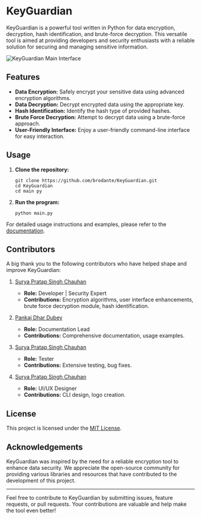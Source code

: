 KeyGuardian
===========

KeyGuardian is a powerful tool written in Python for data encryption, decryption, hash identification, and brute-force decryption. This versatile tool is aimed at providing developers and security enthusiasts with a reliable solution for securing and managing sensitive information.

![KeyGuardian Main Interface](https://github.com/brodante/KeyGuardian/blob/main/assets/main_menu.PNG?raw=true)

Features
--------

-   **Data Encryption:** Safely encrypt your sensitive data using advanced encryption algorithms.
-   **Data Decryption:** Decrypt encrypted data using the appropriate key.
-   **Hash Identification:** Identify the hash type of provided hashes.
-   **Brute Force Decryption:** Attempt to decrypt data using a brute-force approach.
-   **User-Friendly Interface:** Enjoy a user-friendly command-line interface for easy interaction.

Usage
-----

1.  **Clone the repository:**
    ```
    git clone https://github.com/brodante/KeyGuardian.git
    cd KeyGuardian
    cd main py
    ```

2.  **Run the program:**
    ```
    python main.py
    ```

For detailed usage instructions and examples, please refer to the [documentation](docs/README.md).

Contributors
------------

A big thank you to the following contributors who have helped shape and improve KeyGuardian:

1.  [Surya Pratap Singh Chauhan](https://github.com/brodante)  
    -   **Role:** Developer | Security Expert  
    -   **Contributions:** Encryption algorithms, user interface enhancements, brute force decryption module, hash identification.

2.  [Pankaj Dhar Dubey](https://github.com/pdd1825)  
    -   **Role:** Documentation Lead  
    -   **Contributions:** Comprehensive documentation, usage examples.

3.  [Surya Pratap Singh Chauhan](https://github.com/brodante)  
    -   **Role:** Tester  
    -   **Contributions:** Extensive testing, bug fixes.

4.  [Surya Pratap Singh Chauhan](https://github.com/brodante)  
    -   **Role:** UI/UX Designer  
    -   **Contributions:** CLI design, logo creation.

License
-------

This project is licensed under the [MIT License](LICENSE).

Acknowledgements
----------------

KeyGuardian was inspired by the need for a reliable encryption tool to enhance data security. We appreciate the open-source community for providing various libraries and resources that have contributed to the development of this project.

* * *

Feel free to contribute to KeyGuardian by submitting issues, feature requests, or pull requests. Your contributions are valuable and help make the tool even better!
